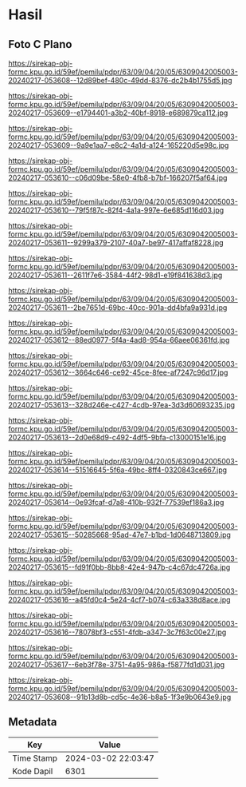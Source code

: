 # Hasil

## Foto C Plano

https://sirekap-obj-formc.kpu.go.id/59ef/pemilu/pdpr/63/09/04/20/05/6309042005003-20240217-053608--12d89bef-480c-49dd-8376-dc2b4b1755d5.jpg

https://sirekap-obj-formc.kpu.go.id/59ef/pemilu/pdpr/63/09/04/20/05/6309042005003-20240217-053609--e1794401-a3b2-40bf-8918-e689879ca112.jpg

https://sirekap-obj-formc.kpu.go.id/59ef/pemilu/pdpr/63/09/04/20/05/6309042005003-20240217-053609--9a9e1aa7-e8c2-4a1d-a124-165220d5e98c.jpg

https://sirekap-obj-formc.kpu.go.id/59ef/pemilu/pdpr/63/09/04/20/05/6309042005003-20240217-053610--c06d09be-58e0-4fb8-b7bf-166207f5af64.jpg

https://sirekap-obj-formc.kpu.go.id/59ef/pemilu/pdpr/63/09/04/20/05/6309042005003-20240217-053610--79f5f87c-82f4-4a1a-997e-6e685d116d03.jpg

https://sirekap-obj-formc.kpu.go.id/59ef/pemilu/pdpr/63/09/04/20/05/6309042005003-20240217-053611--9299a379-2107-40a7-be97-417affaf8228.jpg

https://sirekap-obj-formc.kpu.go.id/59ef/pemilu/pdpr/63/09/04/20/05/6309042005003-20240217-053611--2611f7e6-3584-44f2-98d1-e19f841638d3.jpg

https://sirekap-obj-formc.kpu.go.id/59ef/pemilu/pdpr/63/09/04/20/05/6309042005003-20240217-053611--2be7651d-69bc-40cc-901a-dd4bfa9a931d.jpg

https://sirekap-obj-formc.kpu.go.id/59ef/pemilu/pdpr/63/09/04/20/05/6309042005003-20240217-053612--88ed0977-5f4a-4ad8-954a-66aee06361fd.jpg

https://sirekap-obj-formc.kpu.go.id/59ef/pemilu/pdpr/63/09/04/20/05/6309042005003-20240217-053612--3664c646-ce92-45ce-8fee-af7247c96d17.jpg

https://sirekap-obj-formc.kpu.go.id/59ef/pemilu/pdpr/63/09/04/20/05/6309042005003-20240217-053613--328d246e-c427-4cdb-97ea-3d3d60693235.jpg

https://sirekap-obj-formc.kpu.go.id/59ef/pemilu/pdpr/63/09/04/20/05/6309042005003-20240217-053613--2d0e68d9-c492-4df5-9bfa-c13000151e16.jpg

https://sirekap-obj-formc.kpu.go.id/59ef/pemilu/pdpr/63/09/04/20/05/6309042005003-20240217-053614--51516645-5f6a-49bc-8ff4-0320843ce667.jpg

https://sirekap-obj-formc.kpu.go.id/59ef/pemilu/pdpr/63/09/04/20/05/6309042005003-20240217-053614--0e93fcaf-d7a8-410b-932f-77539ef186a3.jpg

https://sirekap-obj-formc.kpu.go.id/59ef/pemilu/pdpr/63/09/04/20/05/6309042005003-20240217-053615--50285668-95ad-47e7-b1bd-1d0648713809.jpg

https://sirekap-obj-formc.kpu.go.id/59ef/pemilu/pdpr/63/09/04/20/05/6309042005003-20240217-053615--fd91f0bb-8bb8-42e4-947b-c4c67dc4726a.jpg

https://sirekap-obj-formc.kpu.go.id/59ef/pemilu/pdpr/63/09/04/20/05/6309042005003-20240217-053616--a45fd0c4-5e24-4cf7-b074-c63a338d8ace.jpg

https://sirekap-obj-formc.kpu.go.id/59ef/pemilu/pdpr/63/09/04/20/05/6309042005003-20240217-053616--78078bf3-c551-4fdb-a347-3c7f63c00e27.jpg

https://sirekap-obj-formc.kpu.go.id/59ef/pemilu/pdpr/63/09/04/20/05/6309042005003-20240217-053617--6eb3f78e-3751-4a95-986a-f5877fd1d031.jpg

https://sirekap-obj-formc.kpu.go.id/59ef/pemilu/pdpr/63/09/04/20/05/6309042005003-20240217-053608--91b13d8b-cd5c-4e36-b8a5-1f3e9b0643e9.jpg


## Metadata

| Key        | Value               |
| ---------- | ------------------- |
| Time Stamp | 2024-03-02 22:03:47 |
| Kode Dapil | 6301                |



